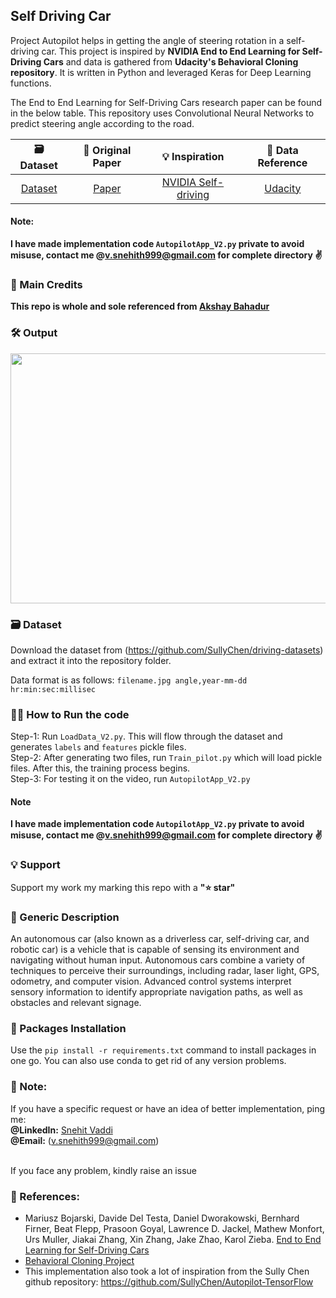 ## Self Driving Car
Project Autopilot helps in getting the angle of steering rotation in a self-driving car. This project is inspired by <b>NVIDIA End to End Learning for Self-Driving Cars</b> and data is gathered from <b>Udacity's Behavioral Cloning repository</b>. It is written in Python and leveraged Keras for Deep Learning functions. 

The End to End Learning for Self-Driving Cars research paper can be found in the below table.
This repository uses Convolutional Neural Networks to predict steering angle according to the road. 

| 🗃 Dataset | 📑 Original Paper | 💡 Inspiration | 📌 Data Reference |
|:-:|:-:|:-:|:-:|
|[Dataset](https://github.com/SullyChen/driving-datasets)|[Paper](https://arxiv.org/abs/1604.07316)|[NVIDIA Self-driving](https://devblogs.nvidia.com/deep-learning-self-driving-cars/)|[Udacity](https://github.com/udacity/CarND-Behavioral-Cloning-P3)|

#### Note: 
**I have made implementation code `AutopilotApp_V2.py` private to avoid misuse, contact me @v.snehith999@gmail.com for complete directory ✌**

### 🧠 Main Credits
**This repo is whole and sole referenced from [Akshay Bahadur](https://github.com/akshaybahadur21/Autopilot/tree/master/Autopilot_V2)**

### 🛠 Output
<img src="https://github.com/akshaybahadur21/BLOB/blob/master/final.gif" width=700 height=400>

### 🗃 Dataset
Download the dataset from (https://github.com/SullyChen/driving-datasets) and extract it into the repository folder.<br>

Data format is as follows: `filename.jpg angle,year-mm-dd hr:min:sec:millisec`

### 🏃‍♂️ How to Run the code
Step-1: Run `LoadData_V2.py`. This will flow through the dataset and generates `labels` and `features` pickle files.<br>
Step-2: After generating two files, run `Train_pilot.py` which will load pickle files. After this, the training process begins.<br>
Step-3: For testing it on the video, run `AutopilotApp_V2.py`<br>
#### Note
**I have made implementation code `AutopilotApp_V2.py` private to avoid misuse, contact me @v.snehith999@gmail.com for complete directory ✌**

### 💡 Support
Support my work my marking this repo with a <b>"⭐ star"</b>

### 📰 Generic Description
An autonomous car (also known as a driverless car, self-driving car, and robotic car) is a vehicle that is capable of sensing its environment and navigating without human input. Autonomous cars combine a variety of techniques to perceive their surroundings, including radar, laser light, GPS, odometry, and computer vision. Advanced control systems interpret sensory information to identify appropriate navigation paths, as well as obstacles and relevant signage.


### 📩 Packages Installation 
Use the `pip install -r requirements.txt` command to install packages in one go.
You can also use conda to get rid of any version problems.

 ### 📢 Note:
 If you have a specific request or have an idea of better implementation, ping me:<br>
<b>@LinkedIn:</b> [Snehit Vaddi](https://www.linkedin.com/in/snehitvaddi/)<br>
<b>@Email:</b> (v.snehith999@gmail.com) 

<br>
If you face any problem, kindly raise an issue

### 🔗 References:
 - Mariusz Bojarski, Davide Del Testa, Daniel Dworakowski, Bernhard Firner, Beat Flepp, Prasoon Goyal, Lawrence D. Jackel, Mathew Monfort, Urs Muller, Jiakai Zhang, Xin Zhang, Jake Zhao, Karol Zieba. [End to End Learning for Self-Driving Cars](https://arxiv.org/abs/1604.07316)
 - [Behavioral Cloning Project](https://github.com/udacity/CarND-Behavioral-Cloning-P3) 
 - This implementation also took a lot of inspiration from the Sully Chen github repository: https://github.com/SullyChen/Autopilot-TensorFlow  






